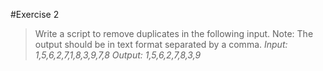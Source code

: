 #Exercise 2
>Write a script to remove duplicates in the following input.
>Note: The output should be in text format separated by a
>comma.
*Input: 1,5,6,2,7,1,8,3,9,7,8*
*Output: 1,5,6,2,7,8,3,9*